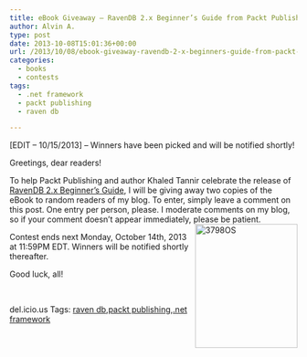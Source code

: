 ```yaml
---
title: eBook Giveaway – RavenDB 2.x Beginner’s Guide from Packt Publishing
author: Alvin A.
type: post
date: 2013-10-08T15:01:36+00:00
url: /2013/10/08/ebook-giveaway-ravendb-2-x-beginners-guide-from-packt-publishing/
categories:
  - books
  - contests
tags:
  - .net framework
  - packt publishing
  - raven db

---
```

[EDIT &#8211; 10/15/2013] &#8211; Winners have been picked and will be notified shortly!

Greetings, dear readers!

To help Packt Publishing and author Khaled Tannir celebrate the release of <a href="http://www.packtpub.com/ravendb-2-x-beginners-guide/book" target="_blank">RavenDB 2.x Beginner’s Guide</a>, I will be giving away two copies of the eBook to random readers of my blog. To enter, simply leave a comment on this post. One entry per person, please. I moderate comments on my blog, so if your comment doesn’t appear immediately, please be patient.[<img loading="lazy" decoding="async" style="background-image: none; float: right; padding-top: 0px; padding-left: 0px; margin: 0px 0px 10px; display: inline; padding-right: 0px; border: 0px;" title="3798OS" alt="3798OS" src="/wp-content/uploads/3798OS1.jpg" width="179" height="217" align="right" border="0" />][1]

Contest ends next Monday, October 14th, 2013 at 11:59PM EDT. Winners will be notified shortly thereafter.

Good luck, all!

&nbsp;

<div class="wlWriterEditableSmartContent" id="scid:0767317B-992E-4b12-91E0-4F059A8CECA8:c4a524e9-7216-4648-80bd-060b0f801eee" style="float: none; margin: 0px; display: inline; padding: 0px;">
  del.icio.us Tags: <a href="http://del.icio.us/popular/raven+db" rel="tag">raven db</a>,<a href="http://del.icio.us/popular/packt+publishing" rel="tag">packt publishing</a>,<a href="http://del.icio.us/popular/.net+framework" rel="tag">.net framework</a>
</div>

 [1]: http://www.packtpub.com/ravendb-2-x-beginners-guide/book